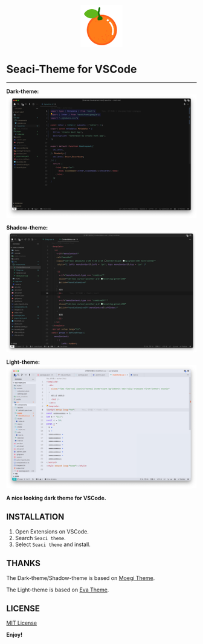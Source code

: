 <div align=center><img src="README.assets/icon.png" alt="icon" style="zoom:50%;" /></div>

# Seaci-Theme for VSCode

---

<b>Dark-theme: </b>
![shoot](README.assets/shot.jpg)

<b>Shadow-theme: </b>
![shoot](README.assets/shadow.jpg)

<b>Light-theme: </b>
![shoot](README.assets/light.jpg)

**A nice looking dark theme for VSCode.**

## INSTALLATION

1. Open Extensions on VSCode.
2. Search `Seaci theme`.
3. Select `Seaci theme` and install.

## THANKS

The Dark-theme/Shadow-theme is based on [Moegi Theme](https://github.com/moegi-design/vscode-theme).

The Light-theme is based on [Eva Theme](https://github.com/fisheva/Eva-Theme).

## LICENSE

[MIT License](LICENSE)

**Enjoy!**
